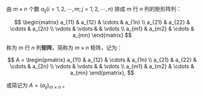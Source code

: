 由 $m \times n$ 个数 $a_{ij}(i=1,2,\cdots,m;j=1,2,\cdots,n)$ 排成 $m$ 行 $n$ 列的矩形阵列：

$$
\begin{matrix}
a_{11} & a_{12} & \cdots & a_{1n} \\
a_{21} & a_{22} & \cdots & a_{2n} \\
\vdots & \vdots &  & \vdots \\
a_{m1} & a_{m2} & \cdots & a_{mn}
\end{matrix}
$$

称为 $m$ 行 $n$ 列**矩阵**，简称为 $m \times n$ 矩阵，记为：

$$
A = \begin{pmatrix}
a_{11} & a_{12} & \cdots & a_{1n} \\
a_{21} & a_{22} & \cdots & a_{2n} \\
\vdots & \vdots &  & \vdots \\
a_{m1} & a_{m2} & \cdots & a_{mn}
\end{pmatrix},
$$

或简记为 $A = (a_{ij})_{m\times n}$ 。
